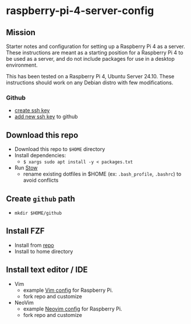 # raspberry-pi-4-server-config

## Mission
Starter notes and configuration for setting up a Raspberry Pi 4 as a server.\
These instructions are meant as a starting position for a Raspberry Pi 4 to be used as a server, and do not include packages for use in a desktop environment.

This has been tested on a Raspberry Pi 4, Ubuntu Server 24.10.  These instructions should work on any Debian distro with few modifications.

### Github
* [create ssh key](https://docs.github.com/en/authentication/connecting-to-github-with-ssh/generating-a-new-ssh-key-and-adding-it-to-the-ssh-agent)
* [add new ssh key](https://docs.github.com/en/authentication/connecting-to-github-with-ssh/adding-a-new-ssh-key-to-your-github-account) to github

## Download this repo
* Download this repo to `$HOME` directory
* Install dependencies:
    * `$ xargs sudo apt install -y < packages.txt`
* Run [Stow](https://www.gnu.org/software/stow/manual/stow.html)
    * rename existing dotfiles in $HOME (ex: `.bash_profile`, `.bashrc`) to avoid conflicts

## Create `github` path
* `mkdir $HOME/github`

## Install FZF
* Install from [repo](https://github.com/junegunn/fzf?tab=readme-ov-file#using-git)
* Install to home directory

## Install text editor / IDE
* Vim
    * example [Vim config](https://github.com/musgravej/vim-pi-public) for Raspberry Pi.
    * fork repo and customize
* NeoVim
    * example [Neovim config](https://github.com/musgravej/nvim_public) for Raspberry Pi.
    * fork repo and customize
